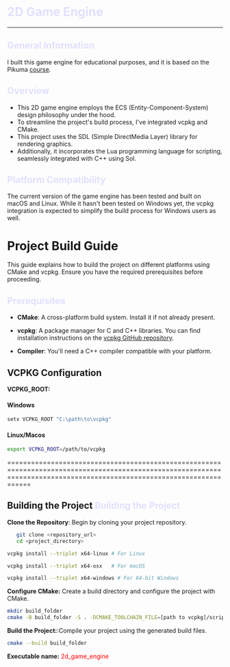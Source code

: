 # <span style="color:#e0e0ff">2D Game Engine</span>

---
## <span style="color:#e0e0ff">General Information</span>
I built this game engine for educational purposes, and it is based on the Pikuma  [course](https://pikuma.com/courses/cpp-2d-game-engine-development).

## <span style="color:#e0e0ff">Overview</span>
- This 2D game engine employs the ECS (Entity-Component-System) design philosophy under the hood.
- To streamline the project's build process, I've integrated vcpkg and CMake.
- This project uses the SDL (Simple DirectMedia Layer) library for rendering graphics.
- Additionally, it incorporates the Lua programming language for scripting, seamlessly integrated with C++ using Sol.

## <span style="color:#e0e0ff">Platform Compatibility</span>
The current version of the game engine has been tested and built on macOS and Linux. While it hasn't been tested on Windows yet, the vcpkg integration is expected to simplify the build process for Windows users as well.

# Project Build Guide 

This guide explains how to build the project on different platforms using CMake and vcpkg. Ensure you have the required prerequisites before proceeding.

## <span style="color:#e0e0ff">Prerequisites</span>

- **CMake**: A cross-platform build system. Install it if not already present.

- **vcpkg**: A package manager for C and C++ libraries. You can find installation instructions on the [vcpkg GitHub repository](https://github.com/microsoft/vcpkg).

- **Compiler**: You'll need a C++ compiler compatible with your platform.

## VCPKG Configuration
**VCPKG_ROOT:**
#### Windows
````Bash
setx VCPKG_ROOT "C:\path\to\vcpkg"
````
#### Linux/Macos
````Bash
export VCPKG_ROOT=/path/to/vcpkg
````

========================================================================================================================================================================
## Building the Project  <span style="color:#e0e0ff">Building the Project</span>

**Clone the Repository**: Begin by cloning your project repository.

```bash
   git clone <repository_url>
   cd <project_directory>
```

````bash
vcpkg install --triplet x64-linux # For Linux 
````
````bash
vcpkg install --triplet x64-osx   # For macOS
````
````bash
vcpkg install --triplet x64-windows # For 64-bit Windows
````
**Configure CMake:** Create a build directory and configure the project with CMake.
````bash
mkdir build_folder
cmake -B build_folder -S . -DCMAKE_TOOLCHAIN_FILE=[path to vcpkg]/scripts/buildsystems/vcpkg.cmake
````
**Build the Project:**:Compile your project using the generated build files.
````bash
cmake --build build_folder
````

**Executable name:** <span style="color:red">2d_game_engine</span>
